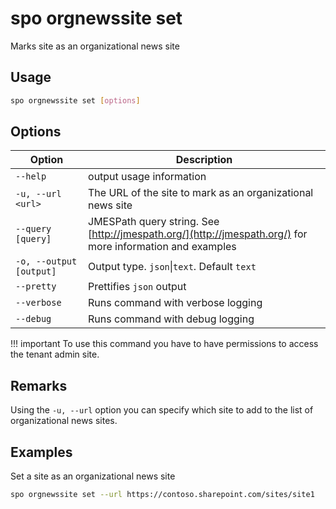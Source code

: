# spo orgnewssite set

Marks site as an organizational news site

## Usage

```sh
spo orgnewssite set [options]
```

## Options

Option|Description
------|-----------
`--help`|output usage information
`-u, --url <url>`|The URL of the site to mark as an organizational news site
`--query [query]`|JMESPath query string. See [http://jmespath.org/](http://jmespath.org/) for more information and examples
`-o, --output [output]`|Output type. `json`&#x7c;`text`. Default `text`
`--pretty`|Prettifies `json` output
`--verbose`|Runs command with verbose logging
`--debug`|Runs command with debug logging

!!! important
    To use this command you have to have permissions to access the tenant admin site.

## Remarks

Using the `-u, --url` option you can specify which site to add to the list of organizational news sites.

## Examples

Set a site as an organizational news site

```sh
spo orgnewssite set --url https://contoso.sharepoint.com/sites/site1
```
